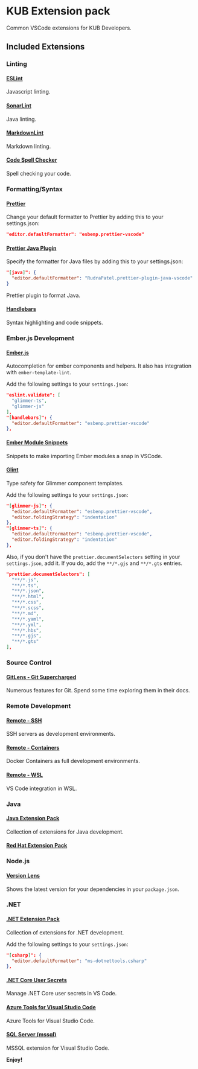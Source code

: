 # KUB Extension pack

Common VSCode extensions for KUB Developers.

## Included Extensions

### Linting

#### [ESLint](https://marketplace.visualstudio.com/items?itemName=dbaeumer.vscode-eslint)

Javascript linting.

#### [SonarLint](https://marketplace.visualstudio.com/items?itemName=SonarSource.sonarlint-vscode)

Java linting.

#### [MarkdownLint](https://marketplace.visualstudio.com/items?itemName=DavidAnson.vscode-markdownlint)

Markdown linting.

#### [Code Spell Checker](https://marketplace.visualstudio.com/items?itemName=streetsidesoftware.code-spell-checker)

Spell checking your code.

### Formatting/Syntax

#### [Prettier](https://marketplace.visualstudio.com/items?itemName=esbenp.prettier-vscode)

Change your default formatter to Prettier by adding this to your settings.json:

```json
"editor.defaultFormatter": "esbenp.prettier-vscode"
```

#### [Prettier Java Plugin](https://marketplace.visualstudio.com/items?itemName=RudraPatel.prettier-plugin-java-vscode&ssr=false#overview)

Specify the formatter for Java files by adding this to your settings.json:

```json
"[java]": {
  "editor.defaultFormatter": "RudraPatel.prettier-plugin-java-vscode"
}
```

Prettier plugin to format Java.

#### [Handlebars](https://marketplace.visualstudio.com/items?itemName=DavidAnson.vscode-markdownlint)

Syntax highlighting and code snippets.

### Ember.js Development

#### [Ember.js](https://marketplace.visualstudio.com/items?itemName=EmberTooling.emberjs)

Autocompletion for ember components and helpers. It also has integration with `ember-template-lint`.

Add the following settings to your `settings.json`:

```json
"eslint.validate": [
  "glimmer-ts",
  "glimmer-js"
],
"[handlebars]": {
  "editor.defaultFormatter": "esbenp.prettier-vscode"
},
```

#### [Ember Module Snippets](https://marketplace.visualstudio.com/items?itemName=candidmetrics.ember-module-snippets)

Snippets to make importing Ember modules a snap in VSCode.

#### [Glint](https://marketplace.visualstudio.com/items?itemName=typed-ember.glint-vscode)

Type safety for Glimmer component templates.

Add the following settings to your `settings.json`:

```json
"[glimmer-js]": {
  "editor.defaultFormatter": "esbenp.prettier-vscode",
  "editor.foldingStrategy": "indentation"
},
"[glimmer-ts]": {
  "editor.defaultFormatter": "esbenp.prettier-vscode",
  "editor.foldingStrategy": "indentation"
},
```

Also, if you don't have the `prettier.documentSelectors` setting in your `settings.json`, add it. If you do, add the `**/*.gjs` and `**/*.gts` entries.

```json
"prettier.documentSelectors": [
  "**/*.js",
  "**/*.ts",
  "**/*.json",
  "**/*.html",
  "**/*.css",
  "**/*.scss",
  "**/*.md",
  "**/*.yaml",
  "**/*.yml",
  "**/*.hbs",
  "**/*.gjs",
  "**/*.gts"
],
```

### Source Control

#### [GitLens - Git Supercharged](https://marketplace.visualstudio.com/items?itemName=eamodio.gitlens)

Numerous features for Git. Spend some time exploring them in their docs.

### Remote Development

#### [Remote - SSH](https://marketplace.visualstudio.com/items?itemName=ms-vscode-remote.remote-ssh)

SSH servers as development environments.

#### [Remote - Containers](https://marketplace.visualstudio.com/items?itemName=ms-vscode-remote.remote-containers)

Docker Containers as full development environments.

#### [Remote - WSL](https://marketplace.visualstudio.com/items?itemName=ms-vscode-remote.remote-wsl)

VS Code integration in WSL.

### Java

#### [Java Extension Pack](https://marketplace.visualstudio.com/items?itemName=vscjava.vscode-java-pack)

Collection of extensions for Java development.

#### [Red Hat Extension Pack](https://marketplace.visualstudio.com/items?itemName=redhat.java)

### Node.js

#### [Version Lens](https://marketplace.visualstudio.com/items?itemName=pflannery.vscode-versionlens)

Shows the latest version for your dependencies in your `package.json`.

### .NET

#### [.NET Extension Pack](https://marketplace.visualstudio.com/items?itemName=ms-dotnettools.vscode-dotnet-pack)

Collection of extensions for .NET development.

Add the following settings to your `settings.json`:

```json
"[csharp]": {
  "editor.defaultFormatter": "ms-dotnettools.csharp"
},
```

#### [.NET Core User Secrets](https://marketplace.visualstudio.com/items?itemName=adrianwilczynski.user-secrets)

Manage .NET Core user secrets in VS Code.

#### [Azure Tools for Visual Studio Code](https://marketplace.visualstudio.com/items?itemName=ms-vscode.vscode-node-azure-pack)

Azure Tools for Visual Studio Code.

#### [SQL Server (mssql)](https://marketplace.visualstudio.com/items?itemName=ms-mssql.mssql)

MSSQL extension for Visual Studio Code.

**Enjoy!**
